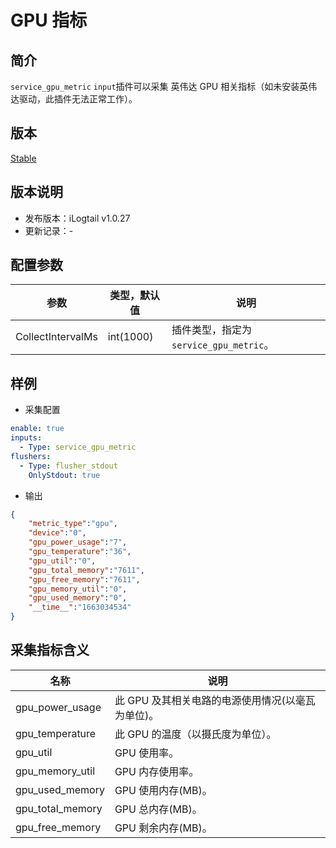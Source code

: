 # GPU 指标

## 简介

`service_gpu_metric` `input`插件可以采集 英伟达 GPU 相关指标（如未安装英伟达驱动，此插件无法正常工作）。

## 版本

[Stable](../../stability-level.md)

## 版本说明

* 发布版本：iLogtail v1.0.27
* 更新记录：-

## 配置参数

| 参数 | 类型，默认值 | 说明 |
| --- |--------| --- |
| CollectIntervalMs | int(1000)  | 插件类型，指定为`service_gpu_metric`。 |

## 样例

* 采集配置

```yaml
enable: true
inputs:
  - Type: service_gpu_metric
flushers:
  - Type: flusher_stdout
    OnlyStdout: true  
```

* 输出

```json
{
    "metric_type":"gpu",
    "device":"0",
    "gpu_power_usage":"7",
    "gpu_temperature":"36",
    "gpu_util":"0",
    "gpu_total_memory":"7611",
    "gpu_free_memory":"7611",
    "gpu_memory_util":"0",
    "gpu_used_memory":"0",
    "__time__":"1663034534"
}
```

## 采集指标含义

| 名称                | 说明                           |
|-------------------|------------------------------|
| gpu_power_usage | 此 GPU 及其相关电路的电源使用情况(以毫瓦为单位)。 |
| gpu_temperature | 此 GPU 的温度（以摄氏度为单位）。          |
| gpu_util | GPU 使用率。                     |
| gpu_memory_util | GPU 内存使用率。                   |
| gpu_used_memory | GPU 使用内存(MB)。                |
| gpu_total_memory | GPU 总内存(MB)。                 |
| gpu_free_memory | GPU 剩余内存(MB)。                |
